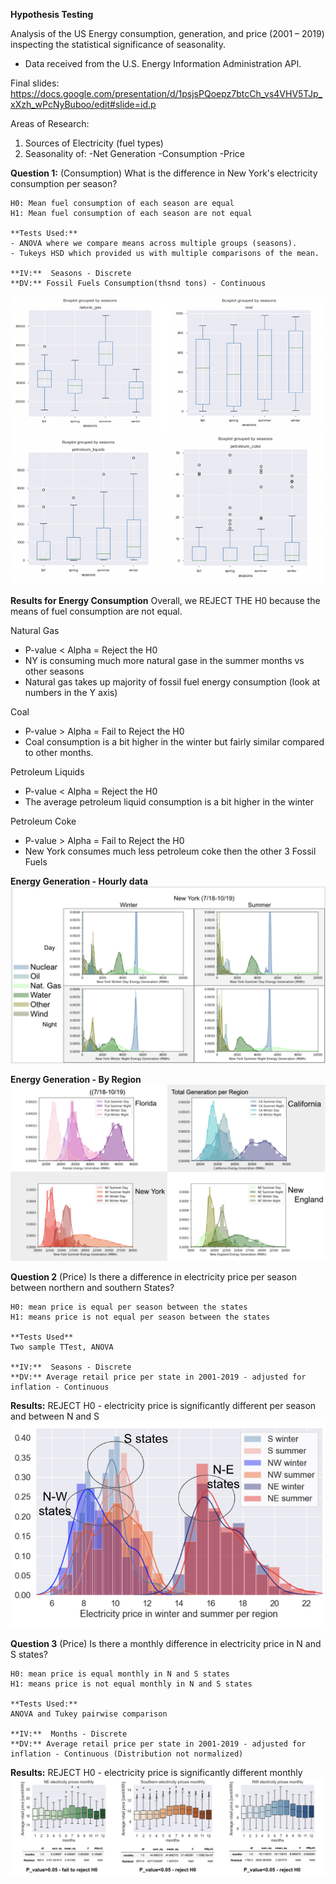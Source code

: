 **Hypothesis Testing**

Analysis of the US Energy consumption, generation, and price (2001 – 2019) inspecting the statistical significance of seasonality.

-	Data received from the U.S. Energy Information Administration API.

Final slides:
https://docs.google.com/presentation/d/1psjsPQoepz7btcCh_vs4VHV5TJp_xXzh_wPcNyBuboo/edit#slide=id.p

Areas of Research:
1. Sources of Electricity  (fuel types)
2. Seasonality of:
    -Net Generation
    -Consumption
    -Price

**Question 1:** (Consumption)
What is the difference in New York's electricity consumption per season?

    H0: Mean fuel consumption of each season are equal
    H1: Mean fuel consumption of each season are not equal

    **Tests Used:**
    - ANOVA where we compare means across multiple groups (seasons).
    - Tukeys HSD which provided us with multiple comparisons of the mean.

    **IV:**  Seasons - Discrete
    **DV:** Fossil Fuels Consumption(thsnd tons) - Continuous

![](images/consumption.png)

**Results for Energy Consumption**
Overall, we REJECT THE H0 because the means of fuel consumption are not equal.

Natural Gas
- P-value < Alpha = Reject the H0
- NY is consuming much more natural gase in the summer months vs other seasons
- Natural gas takes up majority of fossil fuel energy consumption (look at numbers in the Y axis)

Coal
- P-value > Alpha = Fail to Reject the H0
- Coal consumption is a bit higher in the winter but fairly similar compared to other months.

Petroleum Liquids
- P-value < Alpha = Reject the H0
- The average petroleum liquid consumption is a bit higher in the winter

Petroleum Coke
- P-value > Alpha = Fail to Reject the H0
- New York consumes much less petroleum coke then the other 3 Fossil Fuels

**Energy Generation - Hourly data**
![](images/generation_hourly.png)

**Energy Generation - By Region**
![](images/generation_byRegion.png)

**Question 2** (Price)
Is there a difference in electricity price per season between northern and southern States?

    H0: mean price is equal per season between the states
    H1: means price is not equal per season between the states

    **Tests Used**
    Two sample TTest, ANOVA

    **IV:**  Seasons - Discrete
    **DV:** Average retail price per state in 2001-2019 - adjusted for inflation - Continuous

**Results:** REJECT H0 - electricity price is significantly different per season and between N and S
![](images/price_southnorth.png)

**Question 3** (Price)
Is there a monthly difference in electricity price in N and S states?

    H0: mean price is equal monthly in N and S states
    H1: means price is not equal monthly in N and S states

    **Tests Used:**
    ANOVA and Tukey pairwise comparison

    **IV:**  Months - Discrete
    **DV:** Average retail price per state in 2001-2019 - adjusted for inflation - Continuous (Distribution not normalized)

**Results:** REJECT H0 - electricity price is significantly different monthly
![](images/price_monthly.png)
